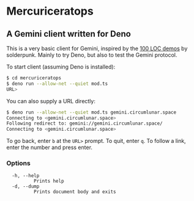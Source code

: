 # Mercuriceratops

## A Gemini client written for Deno

This is a very basic client for Gemini, inspired by the [100 LOC demos](https://tildegit.org/solderpunk) by solderpunk. Mainly to try Deno, but also to test the Gemini protocol.

To start client (assuming Deno is installed):

```bash
$ cd mercuriceratops
$ deno run --allow-net --quiet mod.ts
URL>
```

You can also supply a URL directly:

```bash
$ deno run --allow-net --quiet mod.ts gemini.circumlunar.space
Connecting to <gemini.circumlunar.space>
Following redirect to: gemini://gemini.circumlunar.space/
Connecting to <gemini.circumlunar.space>
```

To go back, enter `b` at the `URL>` prompt. To quit, enter `q`.
To follow a link, enter the number and press enter.

### Options

```
  -h, --help
          Prints help
  -d, --dump
          Prints document body and exits
```
